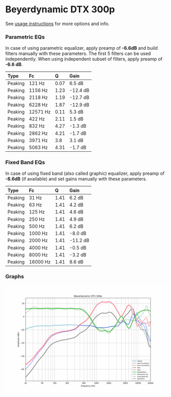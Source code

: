 # Beyerdynamic DTX 300p
See [usage instructions](https://github.com/jaakkopasanen/AutoEq#usage) for more options and info.

### Parametric EQs
In case of using parametric equalizer, apply preamp of **-6.6dB** and build filters manually
with these parameters. The first 5 filters can be used independently.
When using independent subset of filters, apply preamp of **-6.6 dB**.

| Type    | Fc       |    Q | Gain     |
|:--------|:---------|:-----|:---------|
| Peaking | 121 Hz   | 0.07 | 6.5 dB   |
| Peaking | 1156 Hz  | 1.23 | -12.4 dB |
| Peaking | 2118 Hz  | 1.19 | -12.7 dB |
| Peaking | 6228 Hz  | 1.87 | -12.9 dB |
| Peaking | 12571 Hz | 0.11 | 5.3 dB   |
| Peaking | 422 Hz   | 2.11 | 1.5 dB   |
| Peaking | 832 Hz   | 4.27 | -1.3 dB  |
| Peaking | 2862 Hz  | 4.21 | -1.7 dB  |
| Peaking | 3971 Hz  | 3.8  | 3.1 dB   |
| Peaking | 5063 Hz  | 4.31 | -1.7 dB  |

### Fixed Band EQs
In case of using fixed band (also called graphic) equalizer, apply preamp of **-8.6dB**
(if available) and set gains manually with these parameters.

| Type    | Fc       |    Q | Gain     |
|:--------|:---------|:-----|:---------|
| Peaking | 31 Hz    | 1.41 | 6.2 dB   |
| Peaking | 63 Hz    | 1.41 | 4.2 dB   |
| Peaking | 125 Hz   | 1.41 | 4.6 dB   |
| Peaking | 250 Hz   | 1.41 | 4.9 dB   |
| Peaking | 500 Hz   | 1.41 | 6.2 dB   |
| Peaking | 1000 Hz  | 1.41 | -8.0 dB  |
| Peaking | 2000 Hz  | 1.41 | -11.2 dB |
| Peaking | 4000 Hz  | 1.41 | -0.5 dB  |
| Peaking | 8000 Hz  | 1.41 | -3.2 dB  |
| Peaking | 16000 Hz | 1.41 | 8.6 dB   |

### Graphs
![](./Beyerdynamic%20DTX%20300p.png)